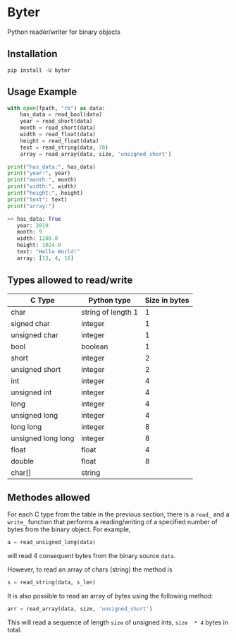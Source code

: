 # Byter
Python reader/writer for binary objects

## Installation

```
pip install -U byter
```

## Usage Example

```python
with open(fpath, "rb") as data:
    has_data = read_bool(data)
    year = read_short(data)
    month = read_short(data)
    width = read_float(data)
    height = read_float(data)
    text = read_string(data, 70)
    array = read_array(data, size, 'unsigned_short')

print("has_data:", has_data)
print("year:", year)
print("month:", month)
print("width:", width)
print("height:", height)
print("text": text)
print("array:")

>> has_data: True
   year: 2019
   month: 9
   width: 1280.0
   height: 1024.0
   text: "Hello World!"
   array: [13, 4, 16]
```

## Types allowed to read/write

| C Type | Python type | Size in bytes |
| --- | --- | --- |
| char | string of length 1 | 1 |
| signed char | integer | 1 |
| unsigned char | integer | 1 |
| bool | boolean | 1 |
| short | integer | 2 |
| unsigned short | integer | 2 |
| int | integer | 4 |
| unsigned int | integer | 4 |
| long | integer | 4 |
| unsigned long | integer | 4 |
| long long | integer | 8 |
| unsigned long long | integer | 8 |
| float | float | 4 |
| double | float | 8 |
| char[] | string | |

## Methodes allowed

For each C type from the table in the previous section, there is a `read_` and a `write_` function that performs a reading/writing of a specified number of bytes from the binary object. For example,

```python
a = read_unsigned_long(data)
```

will read 4 consequent bytes from the binary source `data`.

However, to read an array of chars (string) the method is

```python
s = read_string(data, s_len)
```

It is also possible to read an array of bytes using the following method:

```python
arr = read_array(data, size, 'unsigned_short')
```

This will read a sequence of length `size` of unsigned ints, `size  * 4` bytes in total.
